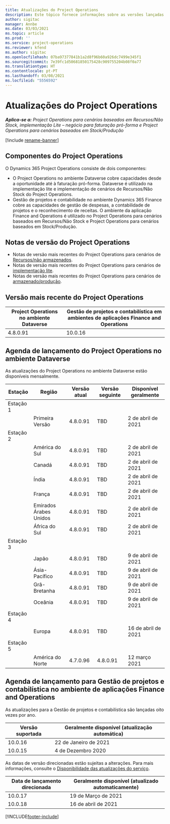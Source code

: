 ```yaml
---
title: Atualizações do Project Operations
description: Este tópico fornece informações sobre as versões lançadas do Dynamics 365 Project Operations.
author: sigitac
manager: Annbe
ms.date: 03/03/2021
ms.topic: article
ms.prod: ''
ms.service: project-operations
ms.reviewer: kfend
ms.author: sigitac
ms.openlocfilehash: 07ba97377841b1a2d8f96b60a926dc7499e345f1
ms.sourcegitcommit: 7e39fc1d50681850175428c909755204b08f0a77
ms.translationtype: HT
ms.contentlocale: pt-PT
ms.lasthandoff: 03/08/2021
ms.locfileid: "5556592"
---
```

# <a name="project-operations-updates"></a>Atualizações do Project Operations

_**Aplica-se a:** Project Operations para cenários baseados em Recursos/Não Stock, implementação Lite – negócio para faturação pró-forma e Project Operations para cenários baseados em Stock/Produção_

[!include [rename-banner](~/includes/cc-data-platform-banner.md)]

## <a name="project-operations-components"></a>Componentes do Project Operations

O Dynamics 365 Project Operations consiste de dois componentes:

- O Project Operations no ambiente Dataverse cobre capacidades desde a oportunidade até à faturação pró-forma. Dataverse é utilizado na implementação lite e implementação de cenários de Recursos/Não Stock do Project Operations.
- Gestão de projetos e contabilidade no ambiente Dynamics 365 Finance cobre as capacidades de gestão de despesas, a contabilidade de projetos e o reconhecimento de receitas. O ambiente da aplicação Finance and Operations é utilizado no Project Operations para cenários baseados em Recursos/Não Stock e Project Operations para cenários baseados em Stock/Produção.

## <a name="project-operations-release-notes"></a>Notas de versão do Project Operations
- Notas de versão mais recentes do Project Operations para cenários de [Recursos/não armazenados](whats-new-mar-2021-resource-based.md).
- Notas de versão mais recentes do Project Operations para cenários de [implementação lite](../pro/whats-new/whats-new-mar-2021-lite.md).
- Notas de versão mais recentes do Project Operations para cenários de [armazenado/produção](../prod-pma/whats-new/whats-new-jan-2021-stocked.md).

## <a name="project-operations-latest-version"></a>Versão mais recente do Project Operations

| Project Operations no ambiente Dataverse | Gestão de projetos e contabilística em ambientes de aplicações Finance and Operations |
| --- | --- |
| 4.8.0.91 | 10.0.16 |

## <a name="release-schedule-for-project-operations-on-dataverse-environment"></a>Agenda de lançamento do Project Operations no ambiente Dataverse

As atualizações do Project Operations no ambiente Dataverse estão disponíveis mensalmente. 

| Estação   | Região        | Versão atual | Versão seguinte | Disponível geralmente |
|-----------|---------------|-----------------|--------------|---------------------|
| Estação 1 |   &nbsp;      |    &nbsp;       | &nbsp;       |      &nbsp;         |
|   &nbsp;  | Primeira Versão |  4.8.0.91       | TBD     | 2 de abril de 2021           |
| Estação 2 |   &nbsp;      |    &nbsp;       | &nbsp;       |      &nbsp;         |
|   &nbsp;  | América do Sul |  4.8.0.91       | TBD     | 2 de abril de 2021           |
|    &nbsp; | Canadá        |  4.8.0.91       | TBD     | 2 de abril de 2021           |
|   &nbsp;  | Índia         |  4.8.0.91       | TBD     | 2 de abril de 2021           |
|   &nbsp;  | França         |  4.8.0.91       | TBD     | 2 de abril de 2021           |
|   &nbsp;  | Emirados Árabes Unidos         |  4.8.0.91       | TBD     | 2 de abril de 2021           |
|   &nbsp;  | África do Sul         |  4.8.0.91       | TBD     | 2 de abril de 2021           |
| Estação 3  |      &nbsp;   |     &nbsp;      |     &nbsp;   |      &nbsp;         |
|   &nbsp;  | Japão         |  4.8.0.91       | TBD     | 9 de abril de 2021           |
|   &nbsp;  | Ásia-Pacífico  |  4.8.0.91       | TBD     | 9 de abril de 2021           |
|   &nbsp;  | Grã-Bretanha |  4.8.0.91       | TBD     | 9 de abril de 2021           |
|   &nbsp;  | Oceânia       |  4.8.0.91       | TBD     | 9 de abril de 2021           |
| Estação 4 |     &nbsp;    |     &nbsp;      |     &nbsp;   |      &nbsp;         |
|   &nbsp;  | Europa        |  4.8.0.91       | TBD     | 16 de abril de 2021           |
| Estação 5 |     &nbsp;    |     &nbsp;      |     &nbsp;   |      &nbsp;         |
|   &nbsp;  | América do Norte |  4.7.0.96       | 4.8.0.91     | 12 março 2021           |

## <a name="release-schedule-for-project-management-and-accounting-in-the-finance-and-operations-apps-environment"></a>Agenda de lançamento para Gestão de projetos e contabilística no ambiente de aplicações Finance and Operations

As atualizações para a Gestão de projetos e contabilística são lançadas oito vezes por ano.

| Versão suportada | Geralmente disponível (atualização automática) |
| --- | --- |
| 10.0.16 | 22 de Janeiro de 2021 |
| 10.0.15 | 4 de Dezembro 2020 |


As datas de versão direcionadas estão sujeitas a alterações. Para mais informações, consulte o [Disponibilidade das atualizações do serviço](https://docs.microsoft.com/dynamics365/fin-ops-core/fin-ops/get-started/public-preview-releases?toc=/dynamics365/finance/toc.json).

| Data de lançamento direcionada | Geralmente disponível (atualizado automaticamente) |
| --- | --- |
| 10.0.17 | 19 de Março de 2021 |
| 10.0.18 | 16 de abril de 2021 |


[!INCLUDE[footer-include](../includes/footer-banner.md)]
